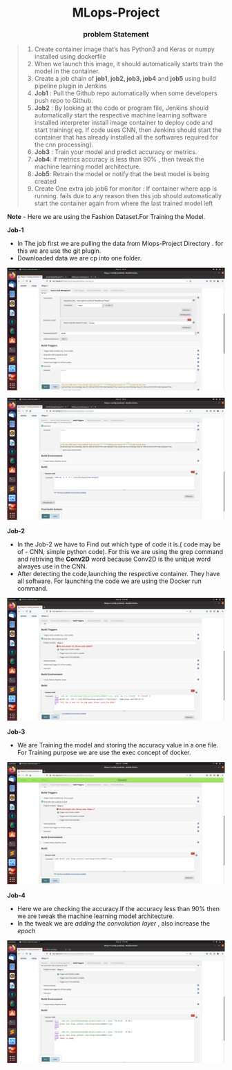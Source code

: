 <div align="center"> <h1> MLops-Project </h1> </div>

<div align="center"> <h3> problem Statement </h3> </div>

> 1. Create container image that’s has Python3 and Keras or numpy  installed  using dockerfile 
> 2. When we launch this image, it should automatically starts train the model in the container.
> 3. Create a job chain of **job1, job2, job3, job4** and **job5** using build pipeline plugin in Jenkins 
> 4.  **Job1** : Pull  the Github repo automatically when some developers push repo to Github.
> 5.  **Job2** : By looking at the code or program file, Jenkins should automatically start the respective machine learning        software installed interpreter install image container to deploy code  and start training( eg. If code uses CNN, then Jenkins      should start the container that has already installed all the softwares required for the cnn processing).
> 6. **Job3** : Train your model and predict accuracy or metrics.
> 7. **Job4**: if metrics accuracy is less than 90%  , then tweak the machine learning model architecture.
> 8. **Job5**: Retrain the model or notify that the best model is being created
> 9. Create One extra job job6 for monitor : If container where app is running. fails due to any reason then this job should 
> automatically start the container again from where the last trained model left

**Note** - Here we are using the Fashion Dataset.For Training the Model.

**Job-1**
* In The job first we are pulling the data from Mlops-Project Directory . for this we are use the git plugin.
* Downloaded data we are cp into one folder.

![job1](https://github.com/Sumit-Rasal/MLops-Project/blob/master/screenshot/Screenshot%20from%202020-05-25%2018-55-34.png)

![job-1](https://github.com/Sumit-Rasal/MLops-Project/blob/master/screenshot/Screenshot%20from%202020-05-25%2018-55-38.png)

**Job-2**
* In the Job-2 we have to Find out which type of code it is.( code may be of - CNN, simple python code). For this we are using the grep command and retriving the **Conv2D** word because Conv2D is the unique word alwayes use in the CNN.
* After detecting the code,launching the respective container. They have all software. For launching the code we are using the Docker run command.

![job2](https://github.com/Sumit-Rasal/MLops-Project/blob/master/screenshot/Screenshot%20from%202020-05-26%2014-39-06.png)

**Job-3**
* We are Training the model and storing the accuracy value in a one file. For Training purpose we are use the exec concept of docker.

![job2](https://github.com/Sumit-Rasal/MLops-Project/blob/master/screenshot/Screenshot%20from%202020-05-26%2014-40-00.png)

**Job-4**
* Here we are checking the accuracy.If the accuracy less than 90% then we are tweak the machine learning model architecture.
* In the tweak we are  _adding the convolution layer_ , also increase the _epoch_

![job2](https://github.com/Sumit-Rasal/MLops-Project/blob/master/screenshot/Screenshot%20from%202020-05-26%2014-44-51.png)







